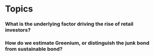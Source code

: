 
# Topics 

### What is the underlying factor driving the rise of  retail investors? 

### How do we estimate Greenium, or distinguish the junk bond from sustainable bond?   